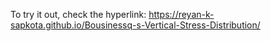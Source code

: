 To try it out, check the hyperlink: https://reyan-k-sapkota.github.io/Bousinessq-s-Vertical-Stress-Distribution/
